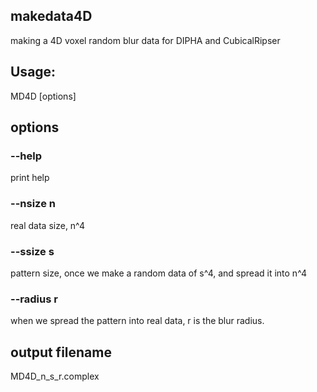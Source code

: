 ## makedata4D

making a 4D voxel random blur data  for DIPHA and CubicalRipser

## Usage:

MD4D [options]

## options

### --help
 print help

### --nsize  n
 real data size, n^4
  
### --ssize  s 
 pattern size, once we make a random data of s^4, and spread it into n^4
  
### --radius r  
 when we spread the pattern into real data, r is the blur radius.

## output filename 
MD4D_n_s_r.complex
